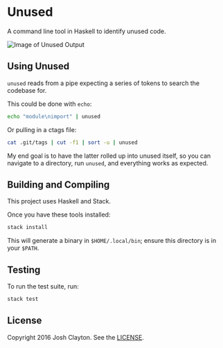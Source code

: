 # Unused

A command line tool in Haskell to identify unused code.

![Image of Unused Output](http://i.giphy.com/3oEjHGgyV2EDdy1Ogw.gif)

## Using Unused

`unused` reads from a pipe expecting a series of tokens to search the codebase
for.

This could be done with `echo`:

```sh
echo "module\nimport" | unused
```

Or pulling in a ctags file:

```sh
cat .git/tags | cut -f1 | sort -u | unused
```

My end goal is to have the latter rolled up into unused itself, so you can
navigate to a directory, run `unused`, and everything works as expected.

## Building and Compiling

This project uses Haskell and Stack.

Once you have these tools installed:

```sh
stack install
```

This will generate a binary in `$HOME/.local/bin`; ensure this directory is in
your `$PATH`.

## Testing

To run the test suite, run:

```sh
stack test
```

## License

Copyright 2016 Josh Clayton. See the [LICENSE](LICENSE).
